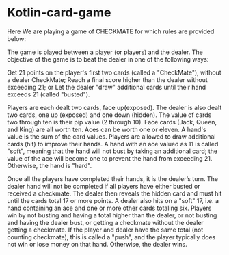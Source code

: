 # Kotlin-card-game

Here We are playing a game of CHECKMATE for which rules are provided below:

The game is played between a player (or players) and the dealer. The objective of the game is to beat the dealer in one of the following ways:

Get 21 points on the player's first two cards (called a "CheckMate"), without a dealer CheckMate;
Reach a final score higher than the dealer without exceeding 21; or
Let the dealer "draw" additional cards until their hand exceeds 21 (called "busted").

Players are each dealt two cards, face up(exposed). The dealer is also dealt two cards, one up (exposed) and one down (hidden). The value of cards two through ten is their pip value (2 through 10). Face cards (Jack, Queen, and King) are all worth ten. Aces can be worth one or eleven. A hand's value is the sum of the card values. Players are allowed to draw additional cards (hit) to improve their hands. A hand with an ace valued as 11 is called "soft", meaning that the hand will not bust by taking an additional card; the value of the ace will become one to prevent the hand from exceeding 21. Otherwise, the hand is "hard".

Once all the players have completed their hands, it is the dealer’s turn. The dealer hand will not be completed if all players have either busted or received a checkmate. The dealer then reveals the hidden card and must hit until the cards total 17 or more points. A dealer also hits on a "soft" 17, i.e. a hand containing an ace and one or more other cards totaling six. Players win by not busting and having a total higher than the dealer, or not busting and having the dealer bust, or getting a checkmate without the dealer getting a checkmate. If the player and dealer have the same total (not counting checkmate), this is called a "push", and the player typically does not win or lose money on that hand. Otherwise, the dealer wins.
